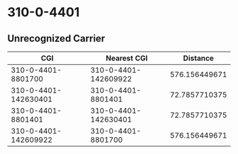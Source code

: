 # 310-0-4401
## Unrecognized Carrier


| CGI | Nearest CGI | Distance |
|-----|-------------|----------|
| 310-0-4401-8801700 | 310-0-4401-142609922 | 576.156449671 |
| 310-0-4401-142630401 | 310-0-4401-8801401 | 72.7857710375 |
| 310-0-4401-8801401 | 310-0-4401-142630401 | 72.7857710375 |
| 310-0-4401-142609922 | 310-0-4401-8801700 | 576.156449671 |
